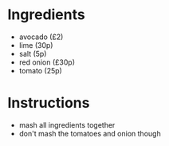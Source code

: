 # Ingredients
- avocado (£2)
- lime (30p)
- salt (5p)
- red onion (£30p)
- tomato (25p)

# Instructions
- mash all ingredients together
- don't mash the tomatoes and onion though
